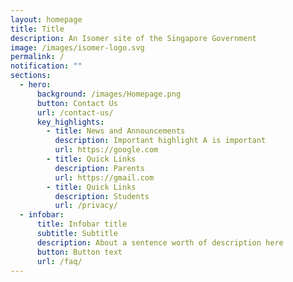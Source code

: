 ```yaml
---
layout: homepage
title: Title
description: An Isomer site of the Singapore Government
image: /images/isomer-logo.svg
permalink: /
notification: ""
sections:
  - hero:
      background: /images/Homepage.png
      button: Contact Us
      url: /contact-us/
      key_highlights:
        - title: News and Announcements
          description: Important highlight A is important
          url: https://google.com
        - title: Quick Links
          description: Parents
          url: https://gmail.com
        - title: Quick Links
          description: Students
          url: /privacy/
  - infobar:
      title: Infobar title
      subtitle: Subtitle
      description: About a sentence worth of description here
      button: Button text
      url: /faq/
---
```

